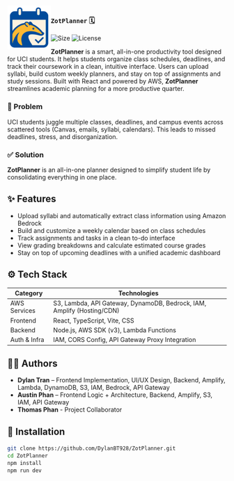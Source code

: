 <img src="./src/assets/logo.svg" width="100px" align="left">

### `ZotPlanner` 🗓️

![Size](https://img.shields.io/github/repo-size/DylanBT928/ZotPlanner)
![License](https://img.shields.io/github/license/DylanBT928/ZotPlanner)

**ZotPlanner** is a smart, all-in-one productivity tool designed for UCI students. It helps students organize class schedules, deadlines, and track their coursework in a clean, intuitive interface. Users can upload syllabi, build custom weekly planners, and stay on top of assignments and study sessions. Built with React and powered by AWS, **ZotPlanner** streamlines academic planning for a more productive quarter.

### 🚨 Problem

UCI students juggle multiple classes, deadlines, and campus events across scattered tools (Canvas, emails, syllabi, calendars). This leads to missed deadlines, stress, and disorganization.

### ✅ Solution

**ZotPlanner** is an all-in-one planner designed to simplify student life by consolidating everything in one place.

## ✨ Features

- Upload syllabi and automatically extract class information using Amazon Bedrock
- Build and customize a weekly calendar based on class schedules
- Track assignments and tasks in a clean to-do interface
- View grading breakdowns and calculate estimated course grades
- Stay on top of upcoming deadlines with a unified academic dashboard

## ⚙️ Tech Stack

| Category     | Technologies                                                           |
| ------------ | ---------------------------------------------------------------------- |
| AWS Services | S3, Lambda, API Gateway, DynamoDB, Bedrock, IAM, Amplify (Hosting/CDN) |
| Frontend     | React, TypeScript, Vite, CSS                                           |
| Backend      | Node.js, AWS SDK (v3), Lambda Functions                                |
| Auth & Infra | IAM, CORS Config, API Gateway Proxy Integration                        |

## 🧑‍💻 Authors

- **Dylan Tran** – Frontend Implementation, UI/UX Design, Backend, Amplify, Lambda, DynamoDB, S3, IAM, Bedrock, API Gateway
- **Austin Phan** – Frontend Logic + Architecture, Backend, Amplify, S3, IAM, API Gateway
- **Thomas Phan** - Project Collaborator

## 🚀 Installation

```bash
git clone https://github.com/DylanBT928/ZotPlanner.git
cd ZotPlanner
npm install
npm run dev
```
